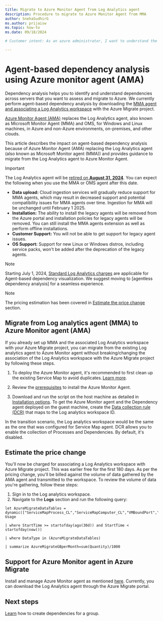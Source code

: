 ```yaml
---
title: Migrate to Azure Monitor Agent from Log Analytics agent 
description: Procedure to migrate to Azure Monitor Agent from MMA
author: SnehaSudhirG
ms.author: prijaisw
ms.topic: how-to
ms.date: 09/18/2024

# Customer intent: As an azure administrator, I want to understand the process of migrating from the MMA agent to the AMA agent.

---
```


# Agent-based dependency analysis using Azure monitor agent (AMA)

Dependency analysis helps you to identify and understand dependencies across servers that you want to assess and migrate to Azure. We currently perform agent-based dependency analysis by downloading the  [MMA agent and associating a Log Analytics workspace](concepts-dependency-visualization.md) with the Azure Migrate project.

[Azure Monitor Agent (AMA)](/azure/azure-monitor/agents/azure-monitor-agent-overview) replaces the Log Analytics agent, also known as Microsoft Monitor Agent (MMA) and OMS, for Windows and Linux machines, in Azure and non-Azure environments, on-premises, and other clouds. 

This article describes the impact on agent-based dependency analysis because of Azure Monitor Agent (AMA) replacing the Log Analytics agent (also known as Microsoft Monitor agent (MMA)) and provides guidance to migrate from the Log Analytics agent to Azure Monitor Agent.

> [!IMPORTANT]
> The Log Analytics agent will be [retired on **August 31, 2024**](https://azure.microsoft.com/updates/were-retiring-the-log-analytics-agent-in-azure-monitor-on-31-august-2024/). You can expect the following when you use the MMA or OMS agent after this date.
> - **Data upload:** Cloud ingestion services will gradually reduce support for MMA agents, which may result in decreased support and potential compatibility issues for MMA agents over time.  Ingestion for MMA will be unchanged until February 1 2025.
> - **Installation:** The ability to install the legacy agents will be removed from the Azure portal and installation policies for legacy agents will be removed. You can still install the MMA agents extension as well as perform offline installations.
> - **Customer Support:** You will not be able to get support for legacy agent issues.
> - **OS Support:** Support for new Linux or Windows distros, including service packs, won't be added after the deprecation of the legacy agents.

> [!Note]
>  Starting July 1, 2024, [Standard Log Analytics charges](https://go.microsoft.com/fwlink/?linkid=2278207) are applicable for Agent-based dependency visualization. We suggest moving to [agentless dependency analysis] for a seamless experience.

> [!Note]
> The pricing estimation has been covered in [Estimate the price change](#estimate-the-price-change) section.

## Migrate from Log analytics agent (MMA) to Azure Monitor agent (AMA)

If you already set up MMA and the associated Log Analytics workspace with your Azure Migrate project, you can migrate from the existing Log analytics agent to Azure Monitor agent without breaking/changing the association of the Log Analytics workspace with the Azure Migrate project by following these steps.

1. To deploy the Azure Monitor agent, it's recommended to first clean up the existing Service Map to avoid duplicates. [Learn more](/azure/azure-monitor/vm/vminsights-migrate-from-service-map#remove-the-service-map-solution-from-the-workspace).

1. Review the [prerequisites](/azure/azure-monitor/agents/azure-monitor-agent-manage#prerequisites) to install the Azure Monitor Agent. 

1. Download and run the script on the host machine as detailed in [Installation options](/azure/azure-monitor/agents/azure-monitor-agent-manage?tabs=azure-portal#installation-options). To get the Azure Monitor agent and the Dependency agent deployed on the guest machine, create the [Data collection rule (DCR)](/azure/azure-monitor/agents/azure-monitor-agent-data-collection) that maps to the Log analytics workspace ID. 

In the transition scenario, the Log analytics workspace would be the same as the one that was configured for Service Map agent. DCR allows you to enable the collection of Processes and Dependencies. By default, it's disabled. 

## Estimate the price change

You'll now be charged for associating a Log Analytics workspace with Azure Migrate project. This was earlier free for the first 180 days.
As per the pricing change, you'll be billed against the volume of data gathered by the AMA agent and transmitted to the workspace. To review the volume of data you're gathering, follow these steps:

1. Sign in to the Log analytics workspace. 
1. Navigate to the **Logs** section and run the following query: 
 
```
let AzureMigrateDataTables = dynamic(["ServiceMapProcess_CL","ServiceMapComputer_CL","VMBoundPort","VMConnection","VMComputer","VMProcess","InsightsMetrics"]); Usage  

| where StartTime >= startofday(ago(30d)) and StartTime < startofday(now()) 

| where DataType in (AzureMigrateDataTables)  

| summarize AzureMigrateGBperMonth=sum(Quantity)/1000 
```

## Support for Azure Monitor agent in Azure Migrate 

Install and manage Azure Monitor agent as mentioned [here](/azure/azure-monitor/agents/azure-monitor-agent-manage?tabs=azure-portal). Currently, you can download the Log Analytics agent through the Azure Migrate portal. 

## Next steps
[Learn](how-to-create-group-machine-dependencies.md) how to create dependencies for a group.
